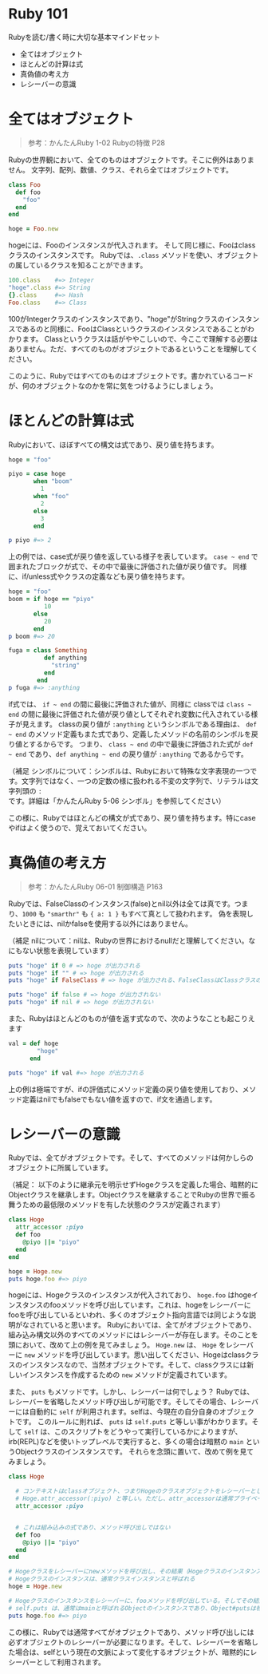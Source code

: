 Ruby 101
===

Rubyを読む/書く時に大切な基本マインドセット

- 全てはオブジェクト
- ほとんどの計算は式
- 真偽値の考え方
- レシーバーの意識


# 全てはオブジェクト　

> 参考：かんたんRuby 1-02 Rubyの特徴 P28

Rubyの世界観において、全てのものはオブジェクトです。そこに例外はありません。
文字列、配列、数値、クラス、それら全てはオブジェクトです。

```ruby
class Foo
  def foo
    "foo"
  end
end

hoge = Foo.new
```

hogeには、Fooのインスタンスが代入されます。 そして同じ様に、Fooはclassクラスのインスタンスです。
Rubyでは、`.class` メソッドを使い、オブジェクトの属しているクラスを知ることができます。

```ruby
100.class    #=> Integer
"hoge".class #=> String
{}.class     #=> Hash
Foo.class    #=> Class
```

100がIntegerクラスのインスタンスであり、"hoge"がStringクラスのインスタンスであるのと同様に、FooはClassというクラスのインスタンスであることがわかります。
Classというクラスは話がややこしいので、今ここで理解する必要はありません。ただ、すべてのものがオブジェクトであるということを理解してください。

このように、Rubyではすべてのものはオブジェクトです。書かれているコードが、何のオブジェクトなのかを常に気をつけるようにしましょう。

# ほとんどの計算は式

Rubyにおいて、ほぼすべての構文は式であり、戻り値を持ちます。

```ruby
hoge = "foo"

piyo = case hoge
       when "boom"
         1
       when "foo"
         2
       else
         3
       end

p piyo #=> 2
```

上の例では、case式が戻り値を返している様子を表しています。 `case ~ end` で囲まれたブロックが式で、その中で最後に評価された値が戻り値です。
同様に、if/unless式やクラスの定義なども戻り値を持ちます。

```ruby
hoge = "foo"
boom = if hoge == "piyo"
          10
       else
          20
       end
p boom #=> 20

fuga = class Something
          def anything
            "string"
          end
        end
p fuga #=> :anything
```

if式では、 `if ~ end` の間に最後に評価された値が、同様に classでは `class ~ end` の間に最後に評価された値が戻り値としてそれぞれ変数に代入されている様子が見えます。
classの戻り値が `:anything` というシンボルである理由は、 `def ~ end` のメソッド定義もまた式であり、定義したメソッドの名前のシンボルを戻り値とするからです。
つまり、 `class ~ end` の中で最後に評価された式が `def ~ end` であり、`def anything ~ end` の戻り値が `:anything` であるからです。

（補足 シンボルについて：シンボルは、Rubyにおいて特殊な文字表現の一つです。文字列ではなく、一つの定数の様に扱われる不変の文字列で、リテラルは文字列頭の `:` です。詳細は「かんたんRuby 5-06 シンボル」を参照してください）

この様に、Rubyではほとんどの構文が式であり、戻り値を持ちます。特にcaseやifはよく使うので、覚えておいてください。

# 真偽値の考え方

> 参考：かんたんRuby 06-01 制御構造 P163

Rubyでは、FalseClassのインスタンス(false)とnil以外は全ては真です。つまり、`1000` も `"smarthr"` も `{ a: 1 }`  もすべて真として扱われます。
偽を表現したいときには、nilかfalseを使用する以外にはありません。

（補足 nilについて：nilは、Rubyの世界におけるnullだと理解してください。なにもない状態を表現しています）

```ruby
puts "hoge" if 0 # => hoge が出力される
puts "hoge" if "" # => hoge が出力される
puts "hoge" if FalseClass # => hoge が出力される、FalseClassはClassクラスのオブジェクトなので、falseでもnilでもない

puts "hoge" if false # => hoge が出力されない
puts "hoge" if nil # => hoge が出力されない
```

また、Rubyはほとんどのものが値を返す式なので、次のようなことも起こりえます

```ruby
val = def hoge
        "hoge"
      end

puts "hoge" if val #=> hoge が出力される
```

上の例は極端ですが、ifの評価式にメソッド定義の戻り値を使用しており、メソッド定義はnilでもfalseでもない値を返すので、if文を通過します。

# レシーバーの意識

Rubyでは、全てがオブジェクトです。そして、すべてのメソッドは何かしらのオブジェクトに所属しています。

（補足： 以下のように継承元を明示せずHogeクラスを定義した場合、暗黙的にObjectクラスを継承します。Objectクラスを継承することでRubyの世界で振る舞うための最低限のメソッドを有した状態のクラスが定義されます）

```ruby
class Hoge
  attr_accessor :piyo
  def foo
    @piyo ||= "piyo"
  end
end

hoge = Hoge.new
puts hoge.foo #=> piyo
```

hogeには、Hogeクラスのインスタンスが代入されており、 `hoge.foo` はhogeインスタンスのfooメソッドを呼び出しています。これは、hogeをレシーバーにfooを呼び出しているといわれ、多くのオブジェクト指向言語では同じような説明がなされていると思います。
Rubyにおいては、全てがオブジェクトであり、組み込み構文以外のすべてのメソッドにはレシーバーが存在します。そのことを頭において、改めて上の例を見てみましょう。
`Hoge.new` は、 `Hoge` をレシーバーに `new` メソッドを呼び出しています。思い出してください、Hogeはclassクラスのインスタンスなので、当然オブジェクトです。そして、classクラスには新しいインスタンスを作成するための `new` メソッドが定義されています。

また、 `puts` もメソッドです。しかし、レシーバーは何でしょう？
Rubyでは、レシーバーを省略したメソッド呼び出しが可能です。そしてその場合、レシーバーには自動的に `self` が利用されます。selfは、今現在の自分自身のオブジェクトです。
このルールに則れば、 `puts` は `self.puts` と等しい事がわかります。そして `self` は、このスクリプトをどうやって実行しているかによりますが、irb(REPL)などを使いトップレベルで実行すると、多くの場合は暗黙の `main` というObjectクラスのインスタンスです。
それらを念頭に置いて、改めて例を見てみましょう。

```ruby
class Hoge

  # コンテキストはclassオブジェクト、つまりHogeのクラスオブジェクトをレシーバーとしたメソッド呼び出し
  # Hoge.attr_accessor(:piyo) と等しい。ただし、attr_accessorは通常プライベートメソッドなので、Hoge.attr_accesorと書くことはできない
  attr_accessor :piyo 


  # これは組み込みの式であり、メソッド呼び出しではない
  def foo
    @piyo ||= "piyo"
  end
end

# Hogeクラスをレシーバーにnewメソッドを呼び出し、その結果（Hogeクラスのインスタンス）をhogeという変数に代入している
# Hogeクラスのインスタンスは、通常クラスインスタンスと呼ばれる
hoge = Hoge.new

# Hogeクラスのインスタンスをレシーバーに、fooメソッドを呼び出している。そしてその結果を、 self.puts の引数にしている。
# self.puts は、通常はmainと呼ばれるObjectのインスタンスであり、Object#putsは標準出力に引数を出力する
puts hoge.foo #=> piyo
```

この様に、Rubyでは通常すべてがオブジェクトであり、メソッド呼び出しには必ずオブジェクトのレシーバーが必要になります。そして、レシーバーを省略した場合は、selfという現在の文脈によって変化するオブジェクトが、暗黙的にレシーバーとして利用されます。
